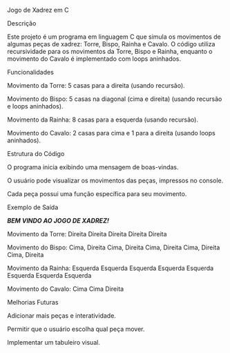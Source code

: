 Jogo de Xadrez em C

Descrição

Este projeto é um programa em linguagem C que simula os movimentos de algumas peças de xadrez: Torre, Bispo, Rainha e Cavalo. O código utiliza recursividade para os movimentos da Torre, Bispo e Rainha, enquanto o movimento do Cavalo é implementado com loops aninhados.

Funcionalidades

Movimento da Torre: 5 casas para a direita (usando recursão).

Movimento do Bispo: 5 casas na diagonal (cima e direita) (usando recursão e loops aninhados).

Movimento da Rainha: 8 casas para a esquerda (usando recursão).

Movimento do Cavalo: 2 casas para cima e 1 para a direita (usando loops aninhados).

Estrutura do Código

O programa inicia exibindo uma mensagem de boas-vindas.

O usuário pode visualizar os movimentos das peças, impressos no console.

Cada peça possui uma função específica para seu movimento.

Exemplo de Saída

_________________________BEM VINDO AO JOGO DE XADREZ!_________________________

Movimento da Torre:
Direita
Direita
Direita
Direita
Direita

Movimento do Bispo:
Cima, Direita
Cima, Direita
Cima, Direita
Cima, Direita
Cima, Direita

Movimento da Rainha:
Esquerda
Esquerda
Esquerda
Esquerda
Esquerda
Esquerda
Esquerda
Esquerda

Movimento do Cavalo:
Cima
Cima
Direita

Melhorias Futuras

Adicionar mais peças e interatividade.

Permitir que o usuário escolha qual peça mover.

Implementar um tabuleiro visual.


